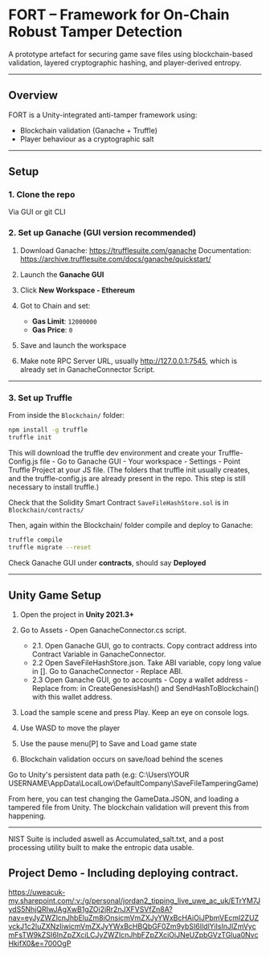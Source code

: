 # FORT – Framework for On-Chain Robust Tamper Detection

A prototype artefact for securing game save files using blockchain-based validation, layered cryptographic hashing, and player-derived entropy.

---

## Overview

FORT is a Unity-integrated anti-tamper framework using:

- Blockchain validation (Ganache + Truffle)
- Player behaviour as a cryptographic salt

---


## Setup

### 1. Clone the repo

Via GUI or git CLI

### 2. Set up Ganache (GUI version recommended)

1. Download Ganache: https://trufflesuite.com/ganache
Documentation: https://archive.trufflesuite.com/docs/ganache/quickstart/

2. Launch the **Ganache GUI**
3. Click **New Workspace - Ethereum**
4. Got to Chain and set:
   - **Gas Limit**: `12000000`
   - **Gas Price**: `0`
5. Save and launch the workspace
6. Make note RPC Server URL, usually http://127.0.0.1:7545, which is already set in GanacheConnector Script. 

---

### 3. Set up Truffle 

From inside the `Blockchain/` folder:

```bash
npm install -g truffle         
truffle init                   
```

This will download the truffle dev environment and create your Truffle-Config.js file - Go to Ganache GUI - Your workspace - Settings - Point Truffle Project at your JS file. (The folders that truffle init usually creates, and the truffle-config.js are already present in the repo. This step is still necessary to install truffle.)

Check that the Solidity Smart Contract `SaveFileHashStore.sol` is in `Blockchain/contracts/`

Then, again within the Blockchain/ folder compile and deploy to Ganache:

```bash
truffle compile
truffle migrate --reset
```

Check Ganache GUI under **contracts**, should say **Deployed**

---

## Unity Game Setup

1. Open the project in **Unity 2021.3+**
2. Go to Assets - Open GanacheConnector.cs script. 
	-  2.1. Open Ganache GUI, go to contracts. Copy contract address into Contract Variable in GanacheConnector.
	-  2.2  Open SaveFileHashStore.json. Take ABI variable, copy long value in []. Go to GanacheConnector - Replace ABI. 
	-  2.3  Open Ganache GUI, go to accounts - Copy a wallet address - Replace from: in CreateGenesisHash() and 					SendHashToBlockchain() with this wallet address. 


3. Load the sample scene and press Play. Keep an eye on console logs. 
4. Use WASD to move the player
5. Use the pause menu[P] to Save and Load game state
6. Blockchain validation occurs on save/load behind the scenes

Go to Unity's persistent data path (e.g: C:\Users\YOUR USERNAME\AppData\LocalLow\DefaultCompany\SaveFileTamperingGame)

From here, you can test changing the GameData.JSON, and loading a tampered file from Unity. The blockchain validation will prevent this from happening. 


---

NIST Suite is included aswell as Accumulated_salt.txt, and a post processing utility built to make the entropic data usable. 

## Project Demo - Including deploying contract. 

https://uweacuk-my.sharepoint.com/:v:/g/personal/jordan2_tipping_live_uwe_ac_uk/ETrYM7JydS5NhjQRIwJAgXwB1gZOj2jRr2nJXFVSVfZn8A?nav=eyJyZWZlcnJhbEluZm8iOnsicmVmZXJyYWxBcHAiOiJPbmVEcml2ZUZvckJ1c2luZXNzIiwicmVmZXJyYWxBcHBQbGF0Zm9ybSI6IldlYiIsInJlZmVycmFsTW9kZSI6InZpZXciLCJyZWZlcnJhbFZpZXciOiJNeUZpbGVzTGlua0NvcHkifX0&e=700OgP

